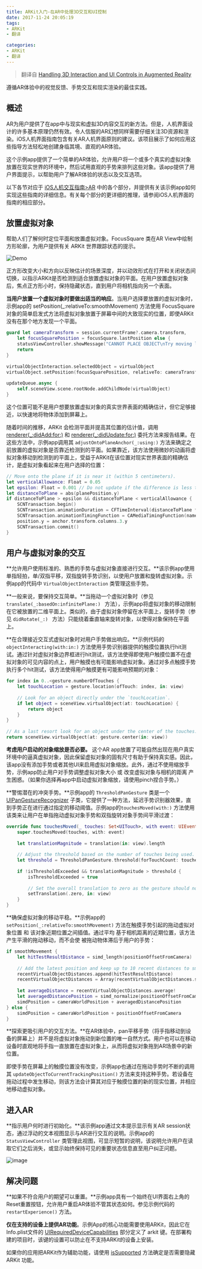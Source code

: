 ```yaml
---
title: ARKit入门-在AR中处理3D交互和UI控制
date: 2017-11-24 20:05:19
tags:
- ARKit 
- 翻译

categories:
- ARKit
- 翻译
---
```


> 翻译自 [Handling 3D Interaction and UI Controls in Augmented Reality](https://developer.apple.com/documentation/arkit/handling_3d_interaction_and_ui_controls_in_augmented_reality)

遵循AR体验中的视觉反馈、手势交互和现实渲染的最佳实践。

## 概述

AR为用户提供了在app中与现实和虚拟3D内容交互的新方法。但是，人机界面设计的许多基本原理仍然有效。令人信服的AR幻想同样需要仔细关注3D资源和渲染。iOS人机界面指南包含有关AR人机界面原则的建议。该项目展示了如何应用这些指导方法轻松地创建身临其境、直观的AR体验。

这个示例app提供了一个简单的AR体验，允许用户将一个或多个真实的虚拟对象放置在现实世界的环境中，然后试用直观的手势来排列这些对象。该app提供了用户界面提示，以帮助用户了解AR体验的状态以及交互选项。

以下各节对应于 [iOS人机交互指南>AR](https://developer.apple.com/ios/human-interface-guidelines/technologies/augmented-reality/) 中的各个部分，并提供有关该示例app如何实现这些指南的详细信息。有关每个部分的更详细的推理，请参阅iOS人机界面的指南的相应部分。

## 放置虚拟对象

帮助人们了解何时定位平面和放置虚拟对象。FocusSquare 类在AR View中绘制方形轮廓，为用户提供有关 ARKit 世界跟踪状态的提示。

![Demo](https://docs-assets.developer.apple.com/published/d43e250ee6/de02235f-216c-4d3f-8730-e3d433163b62.png)


正方形改变大小和方向以反映估计的场景深度，并以动效形式在打开和关闭状态间切换，以指示ARKit是否检测到适合放置虚拟对象的平面。在用户放置虚拟对象后，焦点正方形小时，保持隐藏状态，直到用户将相机指向另一个表面。

**当用户放置一个虚拟对象时要做出适当的响应**。当用户选择要放置的虚拟对象时，示例app的 setPosition(_:relativeTo:smoothMovement) 方法使用 FocusSquare 对象的简单启发式方法将虚拟对象放置于屏幕中间的大致现实的位置，即使ARKit没有在那个地方发现一个平面。

``` swift
guard let cameraTransform = session.currentFrame?.camera.transform,
    let focusSquarePosition = focusSquare.lastPosition else {
    statusViewController.showMessage("CANNOT PLACE OBJECT\nTry moving left or right.")
    return
}
        
virtualObjectInteraction.selectedObject = virtualObject
virtualObject.setPosition(focusSquarePosition, relativeTo: cameraTransform, smoothMovement: false)
        
updateQueue.async {
    self.sceneView.scene.rootNode.addChildNode(virtualObject)
}
```

这个位置可能不是用户想要放置虚拟对象的真实世界表面的精确估计，但它足够接近，以快速地将物体添加到屏幕上。

随着时间的推移，ARKit 会检测平面并提高其位置的估计值，调用 [renderer(_:didAdd:for:)](https://developer.apple.com/documentation/arkit/arscnviewdelegate/2865794-renderer) 和 [renderer(_:didUpdate:for:)](https://developer.apple.com/documentation/arkit/arscnviewdelegate/2865799-renderer) 委托方法来报告结果。在这些方法中，示例app调用其 `adjustOntoPlaneAnchor(_:using:)` 方法来确定之前放置的虚拟对象是否靠近检测到的平面。如果靠近，该方法使用微妙的动画将虚拟对象移动到检测到的平面上，受益于ARKit在该位置对现实世界表面的精确估计，是虚拟对象看起来在用户选择的位置：

``` swift
// Move onto the plane if it is near it (within 5 centimeters).
let verticalAllowance: Float = 0.05
let epsilon: Float = 0.001 // Do not update if the difference is less than 1 mm.
let distanceToPlane = abs(planePosition.y)
if distanceToPlane > epsilon && distanceToPlane < verticalAllowance {
    SCNTransaction.begin()
    SCNTransaction.animationDuration = CFTimeInterval(distanceToPlane * 500) // Move 2 mm per second.
    SCNTransaction.animationTimingFunction = CAMediaTimingFunction(name: kCAMediaTimingFunctionEaseInEaseOut)
    position.y = anchor.transform.columns.3.y
    SCNTransaction.commit()
}
```

## 用户与虚拟对象的交互

**允许用户使用标准的、熟悉的手势与虚拟对象直接进行交互。**该示例app使用单指轻拍，单/双指平移，双指旋转手势识别，以使用户放置和旋转虚拟对象。示例app的代码中 `VirtualObjectInteraction` 类管理这些手势。

**一般来说，要保持交互简单。**当拖动一个虚拟对象时（参见 `translate(_:basedOn:infinitePlane:) ` 方法），示例app将虚拟对象的移动限制在它被放置的二维平面上。类似的，由于虚拟对象停留在水平面上，旋转手势（参见 `didRotate(_:) ` 方法）只能绕着垂直轴来旋转对象，以使得对象保持在平面上。

**在合理接近交互式虚拟对象时对用户手势做出响应。**示例代码的 ` objectInteracting(with:in:) ` 方法使用手势识别器提供的触摸位置执行hit测试。通过针对虚拟对象边界框进行hit测试，该方法使得即使用户触摸位置不在虚拟对象的可见内容的点上，用户触摸也有可能影响虚拟对象。通过对多点触摸手势执行多个hit测试，该方法使得用户触摸更有可能影响预期的对象：

``` swift
for index in 0..<gesture.numberOfTouches {
    let touchLocation = gesture.location(ofTouch: index, in: view)
    
    // Look for an object directly under the `touchLocation`.
    if let object = sceneView.virtualObject(at: touchLocation) {
        return object
    }
}
        
// As a last resort look for an object under the center of the touches.
return sceneView.virtualObject(at: gesture.center(in: view))
```

**考虑用户启动的对象缩放是否必要。** 这个AR app放置了可能自然出现在用户真实环境中的逼真虚拟对象，因此保留虚拟对象的固有尺寸有助于保持真实感。因此，该app没有添加手势或者其他UI来启用虚拟对象缩放。此外，通过不使用缩放手势，示例app防止用户对手势调整虚拟对象大小 或 改变虚拟对象与相机的距离 产生困惑。（如果你选择再app中启动虚拟对象缩放，请使用pinch捏合手势。）

**警惕潜在的冲突手势。**示例app的 `ThresholdPanGesture` 类是一个 [UIPanGestureRecognizer](https://developer.apple.com/documentation/uikit/uipangesturerecognizer) 子类，它提供了一种方法，延迟手势识别器效果，直到手势正在进行通过指定的移动阈值。示例app的`touchesMoved(with:)` 方法使用该类来让用户在单指拖动虚拟对象手势和双指旋转对象手势间平滑过渡：

``` swift
override func touchesMoved(_ touches: Set<UITouch>, with event: UIEvent) {
    super.touchesMoved(touches, with: event)
    
    let translationMagnitude = translation(in: view).length
    
    // Adjust the threshold based on the number of touches being used.
    let threshold = ThresholdPanGesture.threshold(forTouchCount: touches.count)
    
    if !isThresholdExceeded && translationMagnitude > threshold {
        isThresholdExceeded = true
        
        // Set the overall translation to zero as the gesture should now begin.
        setTranslation(.zero, in: view)
    }
}
```

**确保虚拟对象的移动平稳。**示例app的 `setPosition(_:relativeTo:smoothMovement)` 方法在触摸手势引起的拖动虚拟对象位置 和 该对象近期位置之间插值。通过平均 基于相机距离的近期位置，该方法产生平滑的拖动移动，而不会使 被拖动物体滞后于用户的手势：

``` swift
if smoothMovement {
    let hitTestResultDistance = simd_length(positionOffsetFromCamera)
    
    // Add the latest position and keep up to 10 recent distances to smooth with.
    recentVirtualObjectDistances.append(hitTestResultDistance)
    recentVirtualObjectDistances = Array(recentVirtualObjectDistances.suffix(10))
    
    let averageDistance = recentVirtualObjectDistances.average!
    let averagedDistancePosition = simd_normalize(positionOffsetFromCamera) * averageDistance
    simdPosition = cameraWorldPosition + averagedDistancePosition
} else {
    simdPosition = cameraWorldPosition + positionOffsetFromCamera
}
```

**探索更吸引用户的交互方法。**在AR体验中，pan平移手势（将手指移动到设备的屏幕上）并不是将虚拟对象拖动到新位置的唯一自然方式。用户也可以在移动设备时直观地将手指一直放置在虚拟对象上，从而将虚拟对象拖到AR场景中的新位置。

即使手势在屏幕上的触摸位置没有改变，示例app也通过在拖动手势时不断的调用其 `updateObjectToCurrentTrackingPosition()` 方法来支持这种手势。若设备在拖动过程中发生移动，则该方法会计算其对应于触摸位置的新的现实位置，并相应地移动虚拟对象。

## 进入AR

**指示用户何时进行初始化。**该示例app通过文本提示显示有关AR session状态，通过浮动的文本视图显示与AR进行交互的说明。示例app的 `StatusViewController` 类管理此视图，可显示短暂的说明，该说明允许用户在读取它们之后消失，或显示始终保持可见的重要状态信息直至用户纠正问题。

![image](https://docs-assets.developer.apple.com/published/f385e426f2/d665844f-2945-44f9-9896-06a1bb53251a.png)

## 解决问题

**如果不符合用户的期望可以重置。**示例app具有一个始终在UI界面右上角的Reset重置按钮，允许用户重启AR体验不管其状态如何。参见示例代码的 `restartExperience()` 方法。

**仅在支持的设备上提供AR功能**。示例App的核心功能需要使用ARKit，因此它在Info.plist文件的 [UIRequiredDeviceCapabilities](https://developer.apple.com/library/content/documentation/General/Reference/InfoPlistKeyReference/Articles/iPhoneOSKeys.html#//apple_ref/doc/uid/TP40009252-SW3) 部分定义了 arkit 键。在部署构建的项目时，该键的设置可以防止在不支持ARKit的设备上安装。

如果你的应用把ARKit作为辅助功能，请使用 [isSupported](https://developer.apple.com/documentation/arkit/arconfiguration/2923553-issupported) 方法确定是否需要隐藏 ARKit 功能。





